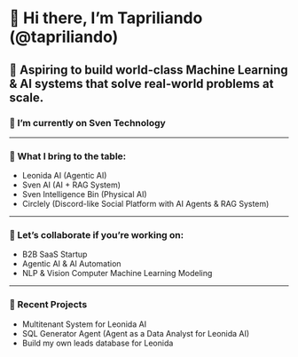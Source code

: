# 👋 Hi there, I’m **Tapriliando** (@tapriliando)

**🚀 Aspiring to build world-class Machine Learning & AI systems that solve real-world problems at scale.**
---

### 🌱 I’m currently on Sven Technology

---

### 🌟 What I bring to the table:
- Leonida AI (Agentic AI)
- Sven AI (AI + RAG System)
- Sven Intelligence Bin (Physical AI)
- Circlely (Discord-like Social Platform with AI Agents & RAG System)
---

### 🤝 Let’s collaborate if you’re working on:
- B2B SaaS Startup
- Agentic AI & AI Automation
- NLP & Vision Computer Machine Learning Modeling

---

### 🔭 Recent Projects
- Multitenant System for Leonida AI
- SQL Generator Agent (Agent as a Data Analyst for Leonida AI)
- Build my own leads database for Leonida 

